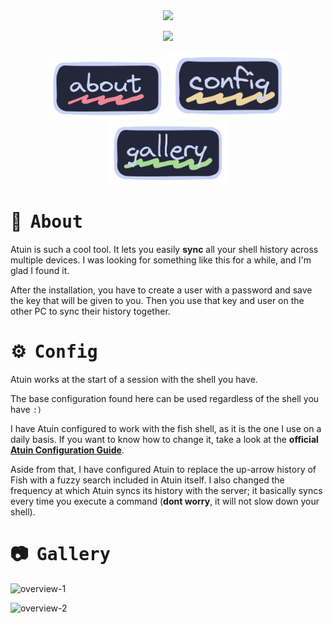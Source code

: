 <div align="center">
<a href=""><img src="./title.png"></a>
</div>

<div align="center">

<img src="https://raw.githubusercontent.com/catppuccin/catppuccin/main/assets/palette/macchiato.png" width="50%"/><br>

</div>

<div align="center">

<a href="#herb--about"><img width="190px" src="../../../.github/assets/category-images/dotfiles-about.png"></a>
<a href="#gear--config"><img width="190px" src="../../../.github/assets/category-images/dotfiles-config.png"></a>
<a href="#camera--gallery"><img width="190px" src="../../../.github/assets/category-images/dotfiles-gallery.png"></a>

</div>

# :herb: ‎ <samp>About</samp>

Atuin is such a cool tool. It lets you easily **sync** all your shell history across multiple devices. I was looking for something like this for a while, and I'm glad I found it.

After the installation, you have to create a user with a password and save the key that will be given to you. Then you use that key and user on the other PC to sync their history together.

# :gear: ‎ <samp>Config</samp>

Atuin works at the start of a session with the shell you have.

The base configuration found here can be used regardless of the shell you have `:)`

I have Atuin configured to work with the fish shell, as it is the one I use on a daily basis. If you want to know how to change it, take a look at the **official [Atuin Configuration Guide](https://atuin.sh/docs/config/)**.

Aside from that, I have configured Atuin to replace the up-arrow history of Fish with a fuzzy search included in Atuin itself.
I also changed the frequency at which Atuin syncs its history with the server; it basically syncs every time you execute a command (**dont worry**, it will not slow down your shell).

# :camera: ‎ <samp>Gallery</samp>

![overview-1](./overview-1.png)

![overview-2](./overview-2.png)
